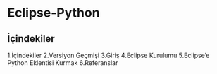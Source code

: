 # Eclipse-Python


## İçindekiler
 1.İçindekiler 
 2.Versiyon Geçmişi 
 3.Giriş 
 4.Eclipse Kurulumu
 5.Eclipse’e Python Eklentisi Kurmak 
 6.Referanslar 
